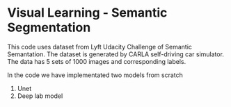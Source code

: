 # Visual Learning - Semantic Segmentation

This code uses dataset from Lyft Udacity Challenge of Semantic Semantation. The dataset is generated by CARLA self-driving car simulator.
The data has 5 sets of 1000 images and corresponding labels.

In the code we have implementated two models from scratch
1. Unet 
2. Deep lab model
